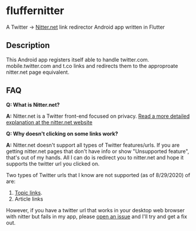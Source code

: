 # fluffernitter

A Twitter -> [Nitter.net](https://nitter.net) link redirector Android app written in Flutter

## Description

This Android app registers itself able to handle twitter.com. mobile.twitter.com and t.co links and redirects them to the approproate nitter.net page equivalent. 

## FAQ

**Q: What is Nitter.net?**

**A:** Nitter.net is a Twitter front-end focused on privacy. [Read a more detailed explanation at the nitter.net website](https://nitter.net/about)

**Q: Why doesn't clicking on some links work?**

**A:** Nitter.net doesn't support all types of Twitter features/urls. If you are getting nitter.net pages that don't have info or show "Unsupported feature", that's out of my hands. All I can do is redirect you to nitter.net and hope it supports the twitter url you clicked on.

Two types of Twitter urls that I know are not supported (as of 8/29/2020) of are: 

1. [Topic links](https://help.twitter.com/en/using-twitter/follow-and-unfollow-topics).
2. Article links

However, if you have a twitter url that works in your desktop web browser with nitter but fails in my app, please [open an issue](https://github.com/aaronfg/fluffernitter) and I'll try and get a fix out.
